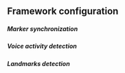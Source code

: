Framework configuration
-----------------------

##### Marker synchronization

##### Voice activity detection

##### Landmarks detection


